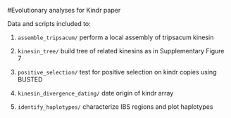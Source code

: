 #Evolutionary analyses for Kindr paper

Data and scripts included to:

1. ```assemble_tripsacum/``` perform a local assembly of tripsacum kinesin

2. ```kinesin_tree/``` build tree of related kinesins as in Supplementary Figure 7

3. ```positive_selection/``` test for positive selection on kindr copies using BUSTED

4. ```kinesin_divergence_dating/``` date origin of kindr array

5. ```identify_haplotypes/``` characterize IBS regions and plot haplotypes


